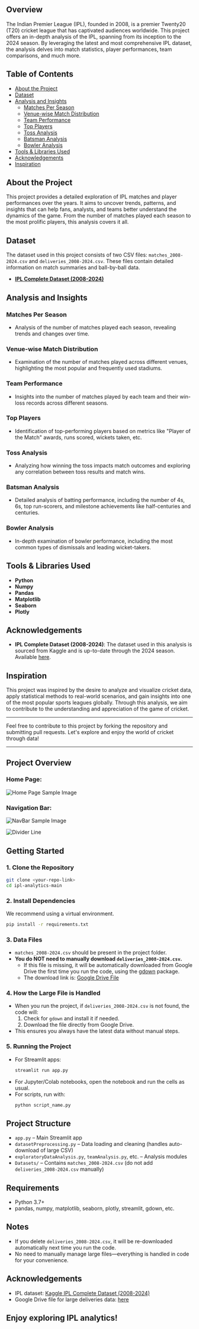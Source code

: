 

## Overview

The Indian Premier League (IPL), founded in 2008, is a premier Twenty20 (T20) cricket league that has captivated audiences worldwide. This project offers an in-depth analysis of the IPL, spanning from its inception to the 2024 season. By leveraging the latest and most comprehensive IPL dataset, the analysis delves into match statistics, player performances, team comparisons, and much more.

## Table of Contents

- [About the Project](#about-the-project)
- [Dataset](#dataset)
- [Analysis and Insights](#analysis-and-insights)
  - [Matches Per Season](#matches-per-season)
  - [Venue-wise Match Distribution](#venue-wise-match-distribution)
  - [Team Performance](#team-performance)
  - [Top Players](#top-players)
  - [Toss Analysis](#toss-analysis)
  - [Batsman Analysis](#batsman-analysis)
  - [Bowler Analysis](#bowler-analysis)
- [Tools & Libraries Used](#tools--libraries-used)
- [Acknowledgements](#acknowledgements)
- [Inspiration](#inspiration)

## About the Project

This project provides a detailed exploration of IPL matches and player performances over the years. It aims to uncover trends, patterns, and insights that can help fans, analysts, and teams better understand the dynamics of the game. From the number of matches played each season to the most prolific players, this analysis covers it all.

## Dataset

The dataset used in this project consists of two CSV files: `matches_2008-2024.csv` and `deliveries_2008-2024.csv`. These files contain detailed information on match summaries and ball-by-ball data.

- **[IPL Complete Dataset (2008-2024)](https://www.kaggle.com/datasets/patrickb1912/ipl-complete-dataset-20082020)**

## Analysis and Insights

### Matches Per Season

- Analysis of the number of matches played each season, revealing trends and changes over time.

### Venue-wise Match Distribution

- Examination of the number of matches played across different venues, highlighting the most popular and frequently used stadiums.

### Team Performance

- Insights into the number of matches played by each team and their win-loss records across different seasons.

### Top Players

- Identification of top-performing players based on metrics like "Player of the Match" awards, runs scored, wickets taken, etc.

### Toss Analysis

- Analyzing how winning the toss impacts match outcomes and exploring any correlation between toss results and match wins.

### Batsman Analysis

- Detailed analysis of batting performance, including the number of 4s, 6s, top run-scorers, and milestone achievements like half-centuries and centuries.

### Bowler Analysis

- In-depth examination of bowler performance, including the most common types of dismissals and leading wicket-takers.

## Tools & Libraries Used

- **Python**
- **Numpy**
- **Pandas**
- **Matplotlib**
- **Seaborn**
- **Plotly**

## Acknowledgements

- **IPL Complete Dataset (2008-2024)**: The dataset used in this analysis is sourced from Kaggle and is up-to-date through the 2024 season. Available [here](https://www.kaggle.com/datasets/patrickb1912/ipl-complete-dataset-20082020).

## Inspiration

This project was inspired by the desire to analyze and visualize cricket data, apply statistical methods to real-world scenarios, and gain insights into one of the most popular sports leagues globally. Through this analysis, we aim to contribute to the understanding and appreciation of the game of cricket.

---

Feel free to contribute to this project by forking the repository and submitting pull requests. Let's explore and enjoy the world of cricket through data!

---

## Project Overview

### Home Page:

![Home Page Sample Image](/Images/IPL_ANALYSIS_OVERVIEW.png)

### Navigation Bar:

![NavBar Sample Image](/Images/NavBar.png)

<!-- <img title="repo views" src="https://repoviews.netlify.app/.netlify/functions/repoViews?file=app.py"> -->

![Divider Line](/Images/divider.png)

## Getting Started

### 1. Clone the Repository
```bash
git clone <your-repo-link>
cd ipl-analytics-main
```

### 2. Install Dependencies
We recommend using a virtual environment.
```bash
pip install -r requirements.txt
```

### 3. Data Files
- `matches_2008-2024.csv` should be present in the project folder.
- **You do NOT need to manually download `deliveries_2008-2024.csv`.**
  - If this file is missing, it will be automatically downloaded from Google Drive the first time you run the code, using the [gdown](https://github.com/wkentaro/gdown) package.
  - The download link is: [Google Drive File](https://drive.google.com/file/d/1-HRYfJVaoAheSTH6sje3U9Sk-p3cuqJo/view?usp=sharing)

### 4. How the Large File is Handled
- When you run the project, if `deliveries_2008-2024.csv` is not found, the code will:
  1. Check for `gdown` and install it if needed.
  2. Download the file directly from Google Drive.
- This ensures you always have the latest data without manual steps.

### 5. Running the Project
- For Streamlit apps:
  ```bash
  streamlit run app.py
  ```
- For Jupyter/Colab notebooks, open the notebook and run the cells as usual.
- For scripts, run with:
  ```bash
  python script_name.py
  ```

## Project Structure
- `app.py` – Main Streamlit app
- `datasetPreprocessing.py` – Data loading and cleaning (handles auto-download of large CSV)
- `exploratoryDataAnalysis.py`, `teamAnalysis.py`, etc. – Analysis modules
- `Datasets/` – Contains `matches_2008-2024.csv` (do not add `deliveries_2008-2024.csv` manually)

## Requirements
- Python 3.7+
- pandas, numpy, matplotlib, seaborn, plotly, streamlit, gdown, etc.

## Notes
- If you delete `deliveries_2008-2024.csv`, it will be re-downloaded automatically next time you run the code.
- No need to manually manage large files—everything is handled in code for your convenience.

## Acknowledgements
- IPL dataset: [Kaggle IPL Complete Dataset (2008-2024)](https://www.kaggle.com/datasets/patrickb1912/ipl-complete-dataset-20082020)
- Google Drive file for large deliveries data: [here](https://drive.google.com/file/d/1-HRYfJVaoAheSTH6sje3U9Sk-p3cuqJo/view?usp=sharing)

## Enjoy exploring IPL analytics!
